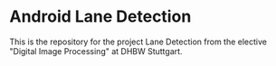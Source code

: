 # Android Lane Detection
This is the repository for the project Lane Detection from the elective "Digital Image Processing" at DHBW Stuttgart.